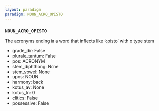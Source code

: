 ```yaml
---
layout: paradigm
paradigm: NOUN_ACRO_OPISTO
---
```

### ` NOUN_ACRO_OPISTO `

The acronyms ending in a word that inflects like ‘opisto’ with o type stem
* grade_dir: False
* plurale_tantum: False
* pos: ACRONYM
* stem_diphthong: None
* stem_vowel: None
* upos: NOUN
* harmony: back
* kotus_av: None
* kotus_tn: 0
* clitics: False
* possessive: False
